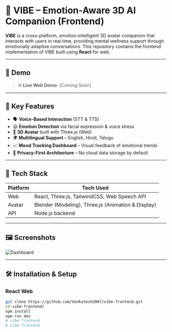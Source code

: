 # 🧠 VIBE – Emotion-Aware 3D AI Companion (Frontend)

**VIBE** is a cross-platform, emotion-intelligent 3D avatar companion that interacts with users in real time, providing mental wellness support through emotionally adaptive conversations. This repository contains the frontend implementation of VIBE built using **React** for web.

---

## 🚀 Demo

> 🌐 **Live Web Demo**: [Coming Soon]  

---

## 🎯 Key Features

- 🗣️ **Voice-Based Interaction** (STT & TTS)
- 😃 **Emotion Detection** via facial expression & voice stress
- 🤖 **3D Avatar** built with Three.js (Web)
- 🌍 **Multilingual Support** – English, Hindi, Telugu
- 📈 **Mood Tracking Dashboard** – Visual feedback of emotional trends
- 🔐 **Privacy-First Architecture** – No cloud data storage by default

---

## 🧩 Tech Stack

| Platform | Tech Used |
|----------|-----------|
| Web      | React, Three.js, TailwindCSS, Web Speech API |
| Avatar   | Blender (Modeling), Three.js (Animation & Display) |
| API      | Node.js backend |

---

## 🖼️ Screenshots

![Dashboard](assets/dashboard.png)

---

## 🛠️ Installation & Setup

### React Web

```bash
git clone https://github.com/Venkatesh2007/vibe-frontend.git
cd vibe-frontend/
npm install
npm run dev
# vibe-frontend
# vibe-frontend
